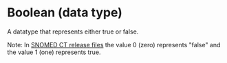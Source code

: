 # Boolean (data type)

A datatype that represents either true or false.

Note: In [SNOMED CT release files](https://confluence.ihtsdotools.org/display/DOCGLOSS/SNOMED+CT+release+file) the value 0 (zero) represents "false" and the value 1 (one) represents true.
